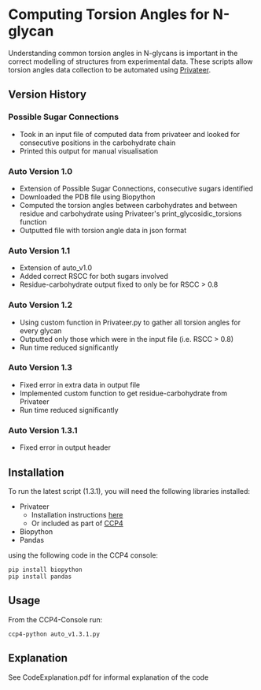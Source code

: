 # Computing Torsion Angles for N-glycan

Understanding common torsion angles in N-glycans is important in the correct modelling of structures from experimental data. These scripts allow torsion angles data collection to be automated using [Privateer](http://legacy.ccp4.ac.uk/html/privateer.html).

## Version History

### Possible Sugar Connections
* Took in an input file of computed data from privateer and looked for consecutive positions in the carbohydrate chain
* Printed this output for manual visualisation

### Auto Version 1.0
* Extension of Possible Sugar Connections, consecutive sugars identified
* Downloaded the PDB file using Biopython
* Computed the torsion angles between carbohydrates and between residue and carbohydrate using Privateer's print_glycosidic_torsions function
* Outputted file with torsion angle data in json format

### Auto Version 1.1
* Extension of auto_v1.0 
* Added correct RSCC for both sugars involved 
* Residue-carbohydrate output fixed to only be for RSCC > 0.8

### Auto Version 1.2
* Using custom function in Privateer.py to gather all torsion angles for every glycan
* Outputted only those which were in the input file (i.e. RSCC > 0.8)
* Run time reduced significantly

### Auto Version 1.3
* Fixed error in extra data in output file
* Implemented custom function to get residue-carbohydrate from Privateer
* Run time reduced significantly

### Auto Version 1.3.1
* Fixed error in output header

## Installation

To run the latest script (1.3.1), you will need the following libraries installed:
* Privateer
  * Installation instructions [here](https://github.com/glycojones/privateer)
  * Or included as part of [CCP4](https://www.ccp4.ac.uk/)
* Biopython
* Pandas

using the following code in the CCP4 console:
```
pip install biopython
pip install pandas
```
## Usage

From the CCP4-Console run:
```
ccp4-python auto_v1.3.1.py
```

## Explanation 
See CodeExplanation.pdf for informal explanation of the code

